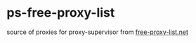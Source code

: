 # ps-free-proxy-list
source of proxies for proxy-supervisor from [free-proxy-list.net](http://free-proxy-list.net/anonymous-proxy.html)
